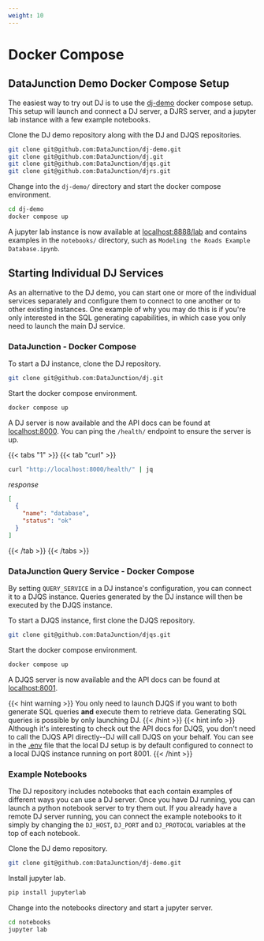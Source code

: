 ```yaml
---
weight: 10
---
```


# Docker Compose

## DataJunction Demo Docker Compose Setup

The easiest way to try out DJ is to use the [dj-demo](https://github.com/DataJunction/dj-demo) docker compose setup. This setup will launch and connect
a DJ server, a DJRS server, and a jupyter lab instance with a few example notebooks.

Clone the DJ demo repository along with the DJ and DJQS repositories.

```sh
git clone git@github.com:DataJunction/dj-demo.git
git clone git@github.com:DataJunction/dj.git
git clone git@github.com:DataJunction/djqs.git
git clone git@github.com:DataJunction/djrs.git
```

Change into the `dj-demo/` directory and start the docker compose environment.

```sh
cd dj-demo
docker compose up
```

A jupyter lab instance is now available at [localhost:8888/lab](http://localhost:8888/lab) and contains examples in the `notebooks/`
directory, such as `Modeling the Roads Example Database.ipynb`.

## Starting Individual DJ Services

As an alternative to the DJ demo, you can start one or more of the individual services separately and configure them to connect to one another or to other
existing instances. One example of why you may do this is if you're only interested in the SQL generating capabilities, in which case you only need to launch
the main DJ service.

### DataJunction - Docker Compose

To start a DJ instance, clone the DJ repository.

```sh
git clone git@github.com:DataJunction/dj.git
```

Start the docker compose environment.

```sh
docker compose up
```

A DJ server is now available and the API docs can be found at [localhost:8000](http://localhost:8000/docs). You can
ping the `/health/` endpoint to ensure the server is up.

{{< tabs "1" >}}
{{< tab "curl" >}}
```sh
curl "http://localhost:8000/health/" | jq
```
*response*
```json
[
  {
    "name": "database",
    "status": "ok"
  }
]
```
{{< /tab >}}
{{< /tabs >}}

### DataJunction Query Service - Docker Compose

By setting `QUERY_SERVICE` in a DJ instance's configuration, you can connect it to a DJQS instance. Queries generated by the DJ instance
will then be executed by the DJQS instance.

To start a DJQS instance, first clone the DJQS repository.

```sh
git clone git@github.com:DataJunction/djqs.git
```

Start the docker compose environment.

```sh
docker compose up
```

A DJQS server is now available and the API docs can be found at [localhost:8001](http://localhost:8001/docs).

{{< hint warning >}}
You only need to launch DJQS if you want to both generate SQL queries **and** execute them to retrieve data. Generating SQL queries is possible by only launching DJ.
{{< /hint >}}
{{< hint info >}}
Although it's interesting to check out the API docs for DJQS, you don't need to call the DJQS API directly--DJ will call DJQS on your behalf. You can see in the [.env](https://github.com/DataJunction/dj/blob/main/.docker-env/.env#L6) file that the local DJ setup is by default configured to connect to a local DJQS instance running on port 8001.
{{< /hint >}}

### Example Notebooks

The DJ repository includes notebooks that each contain examples of different ways you can use a DJ server. Once you have DJ running, you can launch a python notebook server
to try them out. If you already have a remote DJ server running, you can connect the example notebooks to it simply by changing the `DJ_HOST`, `DJ_PORT` and `DJ_PROTOCOL`
variables at the top of each notebook.

Clone the DJ demo repository.
```sh
git clone git@github.com:DataJunction/dj-demo.git
```

Install jupyter lab.
```sh
pip install jupyterlab
```

Change into the notebooks directory and start a jupyter server.
```sh
cd notebooks
jupyter lab
```
